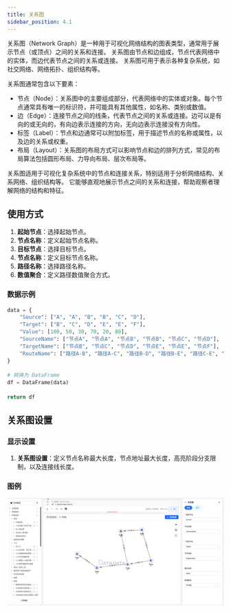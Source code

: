 ```yaml
---
title: 关系图
sidebar_position: 4.1
---
```


关系图（Network Graph）是一种用于可视化网络结构的图表类型，通常用于展示节点（或顶点）之间的关系和连接。
关系图由节点和边组成，节点代表网络中的实体，而边代表节点之间的关系或连接。
关系图可用于表示各种复杂系统，如社交网络、网络拓扑、组织结构等。

关系图通常包含以下要素：

- 节点（Node）：关系图中的主要组成部分，代表网络中的实体或对象。每个节点通常具有唯一的标识符，并可能具有其他属性，如名称、类别或数值。
- 边（Edge）：连接节点之间的线条，代表节点之间的关系或连接。边可以是有向的或无向的，有向边表示连接的方向，无向边表示连接没有方向性。
- 标签（Label）：节点和边通常可以附加标签，用于描述节点的名称或属性，以及边的关系或权重。
- 布局（Layout）：关系图的布局方式可以影响节点和边的排列方式，常见的布局算法包括圆形布局、力导向布局、层次布局等。

关系图适用于可视化复杂系统中的节点和连接关系，特别适用于分析网络结构、关系网络、组织结构等。
它能够直观地展示节点之间的关系和连接，帮助观察者理解网络的结构和特征。

## 使用方式


1. **起始节点**：选择起始节点。
1. **节点名称**：定义起始节点名称。
1. **目标节点**：选择目标节点。
1. **节点名称**：定义目标节点名称。
1. **路径名称**：选择路径名称。
1. **数值聚合**：定义路径数值聚合方式。



### 数据示例

```py
data = {
    "Source": ["A", "A", "B", "B", "C", "D"],
    "Target": ["B", "C", "D", "E", "E", "F"],
    "Value": [100, 50, 30, 70, 20, 80],
    "SourceName": ["节点A", "节点A", "节点B", "节点B", "节点C", "节点D"],
    "TargetName": ["节点B", "节点C", "节点D", "节点E", "节点E", "节点F"],
    "RouteName": ["路径A-B", "路径A-C", "路径B-D", "路径B-E", "路径C-E", "路径D-F"]
}

# 转换为 DataFrame
df = DataFrame(data)

return df 
```


## 关系图设置

### 显示设置

1. **关系图设置**：定义节点名称最大长度，节点地址最大长度，高亮阶段分支限制，以及连接线长度。




### 图例

![关系图](./network.png)
